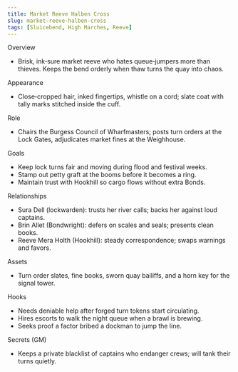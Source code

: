 ```yaml
---
title: Market Reeve Halben Cross
slug: market-reeve-halben-cross
tags: [Sluicebend, High Marches, Reeve]
---
```


Overview
- Brisk, ink‑sure market reeve who hates queue‑jumpers more than thieves. Keeps the bend orderly when thaw turns the quay into chaos.

Appearance
- Close‑cropped hair, inked fingertips, whistle on a cord; slate coat with tally marks stitched inside the cuff.

Role
- Chairs the Burgess Council of Wharfmasters; posts turn orders at the Lock Gates, adjudicates market fines at the Weighhouse.

Goals
- Keep lock turns fair and moving during flood and festival weeks.
- Stamp out petty graft at the booms before it becomes a ring.
- Maintain trust with Hookhill so cargo flows without extra Bonds.

Relationships
- Sura Dell (lockwarden): trusts her river calls; backs her against loud captains.
- Brin Allet (Bondwright): defers on scales and seals; presents clean books.
- Reeve Mera Holth (Hookhill): steady correspondence; swaps warnings and favors.

Assets
- Turn order slates, fine books, sworn quay bailiffs, and a horn key for the signal tower.

Hooks
- Needs deniable help after forged turn tokens start circulating.
- Hires escorts to walk the night queue when a brawl is brewing.
- Seeks proof a factor bribed a dockman to jump the line.

Secrets (GM)
- Keeps a private blacklist of captains who endanger crews; will tank their turns quietly.

